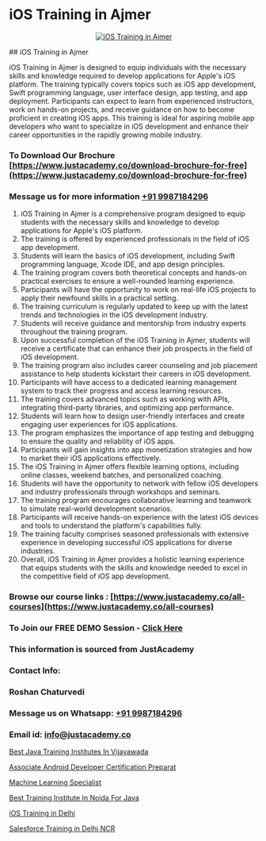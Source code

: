 # iOS Training in Ajmer

<p align="center">
  <a href="https://justacademy.co/course-detail/ios-training">
    <img src="https://justacademy.co/storage2/course_image/1676636008_course_image.webp" alt="iOS Training in Ajmer">
  </a>
</p>
## iOS Training in Ajmer

iOS Training in Ajmer is designed to equip individuals with the necessary skills and knowledge required to develop applications for Apple's iOS platform. The training typically covers topics such as iOS app development, Swift programming language, user interface design, app testing, and app deployment. Participants can expect to learn from experienced instructors, work on hands-on projects, and receive guidance on how to become proficient in creating iOS apps. This training is ideal for aspiring mobile app developers who want to specialize in iOS development and enhance their career opportunities in the rapidly growing mobile industry.
### To Download Our Brochure [https://www.justacademy.co/download-brochure-for-free](https://www.justacademy.co/download-brochure-for-free)
### Message us for more information [+91 9987184296](https://api.whatsapp.com/send?phone=919987184296)
1) iOS Training in Ajmer is a comprehensive program designed to equip students with the necessary skills and knowledge to develop applications for Apple's iOS platform.
2) The training is offered by experienced professionals in the field of iOS app development.
3) Students will learn the basics of iOS development, including Swift programming language, Xcode IDE, and app design principles.
4) The training program covers both theoretical concepts and hands-on practical exercises to ensure a well-rounded learning experience.
5) Participants will have the opportunity to work on real-life iOS projects to apply their newfound skills in a practical setting.
6) The training curriculum is regularly updated to keep up with the latest trends and technologies in the iOS development industry.
7) Students will receive guidance and mentorship from industry experts throughout the training program.
8) Upon successful completion of the iOS Training in Ajmer, students will receive a certificate that can enhance their job prospects in the field of iOS development.
9) The training program also includes career counseling and job placement assistance to help students kickstart their careers in iOS development.
10) Participants will have access to a dedicated learning management system to track their progress and access learning resources.
11) The training covers advanced topics such as working with APIs, integrating third-party libraries, and optimizing app performance.
12) Students will learn how to design user-friendly interfaces and create engaging user experiences for iOS applications.
13) The program emphasizes the importance of app testing and debugging to ensure the quality and reliability of iOS apps.
14) Participants will gain insights into app monetization strategies and how to market their iOS applications effectively.
15) The iOS Training in Ajmer offers flexible learning options, including online classes, weekend batches, and personalized coaching.
16) Students will have the opportunity to network with fellow iOS developers and industry professionals through workshops and seminars.
17) The training program encourages collaborative learning and teamwork to simulate real-world development scenarios.
18) Participants will receive hands-on experience with the latest iOS devices and tools to understand the platform's capabilities fully.
19) The training faculty comprises seasoned professionals with extensive experience in developing successful iOS applications for diverse industries.
20) Overall, iOS Training in Ajmer provides a holistic learning experience that equips students with the skills and knowledge needed to excel in the competitive field of iOS app development.

### Browse our course links : [https://www.justacademy.co/all-courses](https://www.justacademy.co/all-courses) 
### To Join our FREE DEMO Session - [Click Here](https://www.justacademy.co/register-for-course-demo)


### This information is sourced from JustAcademy
### Contact Info:
### Roshan Chaturvedi
### Message us on Whatsapp: [+91 9987184296](https://api.whatsapp.com/send?phone=919987184296)
### Email id: [info@justacademy.co](mailto:info@justacademy.co)
                
[Best Java Training Institutes In Vijayawada](https://www.linkedin.com/pulse/best-java-training-institutes-vijayawada-justacademy-delhi-w53ze?trackingId=ThAFZSFF1vU8Xq07lE3ewg%3D%3D&lipi=urn%3Ali%3Apage%3Ad_flagship3_company_admin%3B3uDtMYf2QJOigjAh01Sv1g%3D%3D)

[Associate Android Developer Certification Preparat](https://www.linkedin.com/pulse/associate-android-developer-certification-0fldf/)

[Machine Learning Specialist](https://medium.com/@mahi3106/machine-learning-specialist-d5c180d92b8c)

[Best Training Institute In Noida For Java](https://medium.com/@ranemanish460/best-training-institute-in-noida-for-java-c0f375b9dc22)

[iOS Training in Delhi](https://justacademyin.github.io/justacademy/ios-training-in-delhi)

[Salesforce Training in Delhi NCR](https://justacademyin.github.io/justacademy/salesforce-training-in-delhi-ncr)


